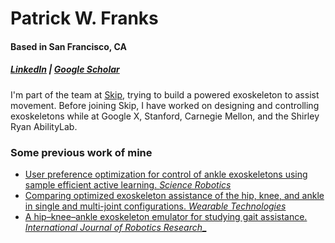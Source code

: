 # Patrick W. Franks
#### Based in San Francisco, CA
##### [LinkedIn](https://www.linkedin.com/in/patrickfranks/) | [Google Scholar](https://scholar.google.com/citations?hl=en&user=Fzhk_ssAAAAJ)

I'm part of the team at [Skip](https://www.skipwithjoy.com/), trying to build a powered exoskeleton to assist movement. Before joining Skip, I have worked on designing and controlling exoskeletons while at Google X, Stanford, Carnegie Mellon, and the Shirley Ryan AbilityLab.

### Some previous work of mine
- [User preference optimization for control of ankle exoskeletons using sample efficient active learning. _Science Robotics_](https://www.science.org/doi/abs/10.1126/scirobotics.adg3705)
- [Comparing optimized exoskeleton assistance of the hip, knee, and ankle in single and multi-joint configurations. _Wearable Technologies_](https://drive.google.com/file/d/1av9UbwU8sU1n2MfBLboYuzJy3wKuslR6/view?usp=sharing)
- [ A hip–knee–ankle exoskeleton emulator for studying gait assistance. _International Journal of Robotics Research__](https://drive.google.com/file/d/1RlrELrIbmDXIAGYLg4kIY1s8qJ0ibTUT/view?usp=share_link)
